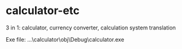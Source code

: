 # calculator-etc
3 in 1: calculator, currency converter, calculation system translation

Exe file:
...\calculator\obj\Debug\calculator.exe
